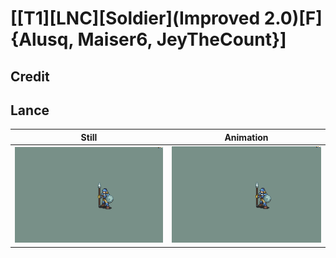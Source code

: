 # [\[T1\]\[LNC\]\[Soldier\]\(Improved 2.0\)\[F\]{Alusq, Maiser6, JeyTheCount}]

## Credit


	
## Lance

| Still | Animation |
| :---: | :-------: |
| ![Lance still](./Lance_000.png) | ![Lance animation](./Lance.gif) |
